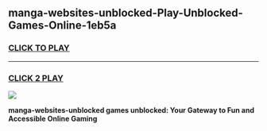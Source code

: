 
## manga-websites-unblocked-Play-Unblocked-Games-Online-1eb5a
<h3>
<a href="https://premium76.site?title=manga-websites-unblocked&ref=25A">CLICK TO PLAY</a></h3>
<hr>

<h3>
<a href="https://premium76.site?title=manga-websites-unblocked&ref=25A">CLICK 2 PLAY</a>
  
</h3>

<a href="https://premium76.site?title=manga-websites-unblocked&ref=25A"><img src="https://clearcache.store/games.png"></a>


**manga-websites-unblocked games unblocked: Your Gateway to Fun and Accessible Online Gaming**
